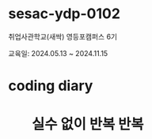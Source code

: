 # sesac-ydp-0102
취업사관학교(새싹) 영등포캠퍼스 6기

교육일: 2024.05.13 ~ 2024.11.15
<br>
<h1>coding diary<h1>
<ul> 실수 없이 반복 반복 </ul>
